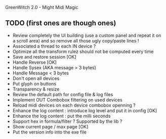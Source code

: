 GreenWitch 2.0 - Might Midi Magic

TODO (first ones are though ones)
---------------------------------

- Review completely the UI building (use a custom panel and repeat it on a scroll area) and so remove all those ugly copy/paste lines !
- Associated a thread to each IN device ?
- Optimize all the transform rulez should not be computed every time
- Save and restore session [OK]
- Handle Reverse [OK]
- Handle Sysex (AKA message > 3 bytes)
- Handle Message < 3 bytes
- Don't open all devices
- Put glyph on buttons
- Transparency & resize
- Review the default path for config file & log files
- Implement OUT Combobox filtering on used devices
- Reload midi devices on each device combobox openning ?
- Enhance the log content : introduce log level and put it in config [OK]
- Enhance the log content : put the milli seconds
- Support hex in formula/filter ? Supported by the lib ?
- Show current page / max page [OK]
- Put the version info into the exe file